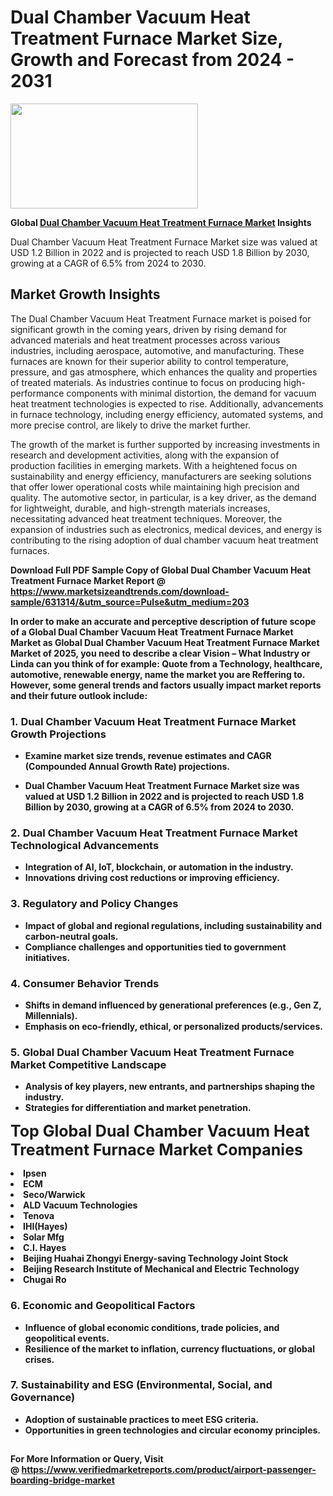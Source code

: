 <H1>Dual Chamber Vacuum Heat Treatment Furnace Market Size, Growth and Forecast from 2024 - 2031</H1><img class="aligncenter size-medium wp-image-584254" src="https://thirdeyenews.in/wp-content/uploads/2024/09/Global-Market-Research-300x168.jpeg" alt="" width="300" height="168" /><p><strong>Global&nbsp;<a href="https://www.marketsizeandtrends.com/download-sample/631314/&amp;utm_source=Pulse&amp;utm_medium=203">Dual Chamber Vacuum Heat Treatment Furnace Market</a> Insights</strong></p><p>Dual Chamber Vacuum Heat Treatment Furnace Market size was valued at USD 1.2 Billion in 2022 and is projected to reach USD 1.8 Billion by 2030, growing at a CAGR of 6.5% from 2024 to 2030.</p><p><h2>Market Growth Insights</h2> <p>The Dual Chamber Vacuum Heat Treatment Furnace market is poised for significant growth in the coming years, driven by rising demand for advanced materials and heat treatment processes across various industries, including aerospace, automotive, and manufacturing. These furnaces are known for their superior ability to control temperature, pressure, and gas atmosphere, which enhances the quality and properties of treated materials. As industries continue to focus on producing high-performance components with minimal distortion, the demand for vacuum heat treatment technologies is expected to rise. Additionally, advancements in furnace technology, including energy efficiency, automated systems, and more precise control, are likely to drive the market further.</p> <p><strong></strong></p> <p>The growth of the market is further supported by increasing investments in research and development activities, along with the expansion of production facilities in emerging markets. With a heightened focus on sustainability and energy efficiency, manufacturers are seeking solutions that offer lower operational costs while maintaining high precision and quality. The automotive sector, in particular, is a key driver, as the demand for lightweight, durable, and high-strength materials increases, necessitating advanced heat treatment techniques. Moreover, the expansion of industries such as electronics, medical devices, and energy is contributing to the rising adoption of dual chamber vacuum heat treatment furnaces.</p> <p><strong></p><p><span class=""><strong>Download Full PDF Sample Copy of Global Dual Chamber Vacuum Heat Treatment Furnace Market Report</strong> @ <a href="https://www.marketsizeandtrends.com/download-sample/631314/&amp;utm_source=Pulse&amp;utm_medium=203" target="_blank">https://www.marketsizeandtrends.com/download-sample/631314/&amp;utm_source=Pulse&amp;utm_medium=203</a></span></p><p>In order to make an accurate and perceptive description of future scope of a Global&nbsp;Dual Chamber Vacuum Heat Treatment Furnace Market Market as Global&nbsp;Dual Chamber Vacuum Heat Treatment Furnace Market Market of 2025, you need to describe a clear Vision &ndash; What Industry or Linda can you think of for example: Quote from a Technology, healthcare, automotive, renewable energy, name the market you are Reffering to. However, some general trends and factors usually impact market reports and their future outlook include:</p><h3>1.&nbsp;<strong>Dual Chamber Vacuum Heat Treatment Furnace Market Growth Projections</strong></h3><ul><li>Examine market size trends, revenue estimates and CAGR (Compounded Annual Growth Rate) projections.</li><li><p>Dual Chamber Vacuum Heat Treatment Furnace Market size was valued at USD 1.2 Billion in 2022 and is projected to reach USD 1.8 Billion by 2030, growing at a CAGR of 6.5% from 2024 to 2030.</p></li></ul><h3>2.&nbsp;<strong>Dual Chamber Vacuum Heat Treatment Furnace Market Technological Advancements</strong></h3><ul><li>Integration of AI, IoT, blockchain, or automation in the industry.</li><li>Innovations driving cost reductions or improving efficiency.</li></ul><h3>3.&nbsp;<strong>Regulatory and Policy Changes</strong></h3><ul><li>Impact of global and regional regulations, including sustainability and carbon-neutral goals.</li><li>Compliance challenges and opportunities tied to government initiatives.</li></ul><h3>4.&nbsp;<strong>Consumer Behavior Trends</strong></h3><ul><li>Shifts in demand influenced by generational preferences (e.g., Gen Z, Millennials).</li><li>Emphasis on eco-friendly, ethical, or personalized products/services.</li></ul><h3>5.&nbsp;<strong>Global Dual Chamber Vacuum Heat Treatment Furnace Market Competitive Landscape</strong></h3><ul><li>Analysis of key players, new entrants, and partnerships shaping the industry.</li><li>Strategies for differentiation and market penetration.</li></ul><p data-pm-slice="1 1 []"><span style="color: inherit; font-family: inherit; font-size: 25px;">Top Global Dual Chamber Vacuum Heat Treatment Furnace Market Companies</span></p><div class="" data-test-id=""><p><li>Ipsen</li><li> ECM</li><li> Seco/Warwick</li><li> ALD Vacuum Technologies</li><li> Tenova</li><li> IHI(Hayes)</li><li> Solar Mfg</li><li> C.I. Hayes</li><li> Beijing Huahai Zhongyi Energy-saving Technology Joint Stock</li><li> Beijing Research Institute of Mechanical and Electric Technology</li><li> Chugai Ro</li></p></div><h3>6.&nbsp;<strong>Economic and Geopolitical Factors</strong></h3><ul><li>Influence of global economic conditions, trade policies, and geopolitical events.</li><li>Resilience of the market to inflation, currency fluctuations, or global crises.</li></ul><h3>7.&nbsp;<strong>Sustainability and ESG (Environmental, Social, and Governance)</strong></h3><ul><li>Adoption of sustainable practices to meet ESG criteria.</li><li>Opportunities in green technologies and circular economy principles.</li></ul><h2><strong style="font-size: 14px;">For More Information or Query, Visit @&nbsp;</strong><a style="background-color: #ffffff; font-size: 14px;" href="https://www.marketsizeandtrends.com/report/dual-chamber-vacuum-heat-treatment-furnace-market/" target="_blank">https://www.verifiedmarketreports.com/product/airport-passenger-boarding-bridge-market</a></h2>
